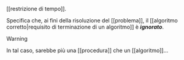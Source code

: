 [[restrizione di tempo]].

Specifica che, ai fini della risoluzione del [[problema]], il [[algoritmo corretto|requisito di terminazione di un algoritmo]] è ***ignorato***.

> [!Warning]
> In tal caso, sarebbe più una [[procedura]] che un [[algoritmo]]...
